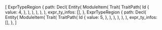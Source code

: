 [
    ExprTypeRegion {
        path: Decl(
            Entity(
                ModuleItem(
                    Trait(
                        TraitPath(
                            Id {
                                value: 4,
                            },
                        ),
                    ),
                ),
            ),
        ),
        expr_ty_infos: [],
    },
    ExprTypeRegion {
        path: Decl(
            Entity(
                ModuleItem(
                    Trait(
                        TraitPath(
                            Id {
                                value: 5,
                            },
                        ),
                    ),
                ),
            ),
        ),
        expr_ty_infos: [],
    },
]